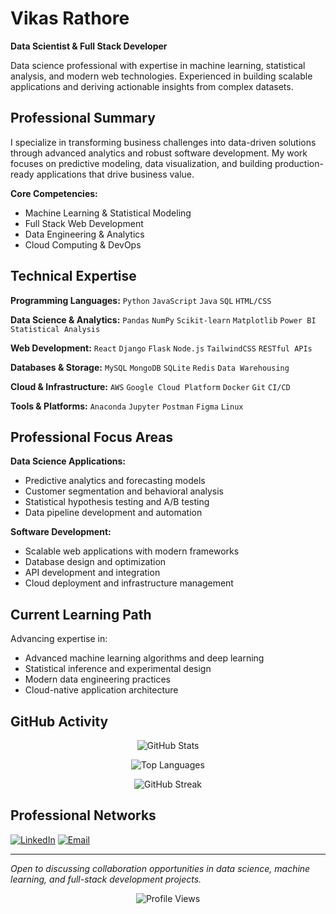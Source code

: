 # Vikas Rathore
**Data Scientist & Full Stack Developer**

Data science professional with expertise in machine learning, statistical analysis, and modern web technologies. Experienced in building scalable applications and deriving actionable insights from complex datasets.

## Professional Summary

I specialize in transforming business challenges into data-driven solutions through advanced analytics and robust software development. My work focuses on predictive modeling, data visualization, and building production-ready applications that drive business value.

**Core Competencies:**
- Machine Learning & Statistical Modeling
- Full Stack Web Development  
- Data Engineering & Analytics
- Cloud Computing & DevOps

## Technical Expertise

**Programming Languages:**
`Python` `JavaScript` `Java` `SQL` `HTML/CSS`

**Data Science & Analytics:**
`Pandas` `NumPy` `Scikit-learn` `Matplotlib` `Power BI` `Statistical Analysis`

**Web Development:**
`React` `Django` `Flask` `Node.js` `TailwindCSS` `RESTful APIs`

**Databases & Storage:**
`MySQL` `MongoDB` `SQLite` `Redis` `Data Warehousing`

**Cloud & Infrastructure:**
`AWS` `Google Cloud Platform` `Docker` `Git` `CI/CD`

**Tools & Platforms:**
`Anaconda` `Jupyter` `Postman` `Figma` `Linux`

## Professional Focus Areas

**Data Science Applications:**
- Predictive analytics and forecasting models
- Customer segmentation and behavioral analysis  
- Statistical hypothesis testing and A/B testing
- Data pipeline development and automation

**Software Development:**
- Scalable web applications with modern frameworks
- Database design and optimization
- API development and integration
- Cloud deployment and infrastructure management

## Current Learning Path

Advancing expertise in:
- Advanced machine learning algorithms and deep learning
- Statistical inference and experimental design
- Modern data engineering practices
- Cloud-native application architecture

## GitHub Activity

<div align="center">

![GitHub Stats](https://github-readme-stats.vercel.app/api?username=vikas-06978&show_icons=true&theme=default&hide_border=true&count_private=true&hide=issues)

![Top Languages](https://github-readme-stats.vercel.app/api/top-langs/?username=vikas-06978&layout=compact&theme=default&hide_border=true&langs_count=8)

![GitHub Streak](https://streak-stats.demolab.com/?user=vikas-06978&theme=default&hide_border=true)

</div>

## Professional Networks

[![LinkedIn](https://img.shields.io/badge/LinkedIn-Connect-blue?style=flat&logo=linkedin)](https://www.linkedin.com/in/vikas-rathore-12531022b/)
[![Email](https://img.shields.io/badge/Email-Contact-red?style=flat&logo=gmail)](mailto:vikasrathore.works@gmail.com)

---

*Open to discussing collaboration opportunities in data science, machine learning, and full-stack development projects.*

<div align="center">

![Profile Views](https://komarev.com/ghpvc/?username=vikas-06978&style=flat&color=blue)

</div>
